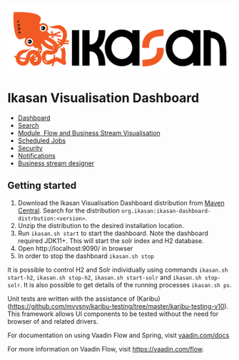 ![IKASAN](../../developer/docs/quickstart-images/Ikasan-title-transparent.png)

# Ikasan Visualisation Dashboard

- [Dashboard](./dashboard.md)
- [Search](./search.md)
- [Module, Flow and Business Stream Visualisation](./visualisation-screens.md)
- [Scheduled Jobs](./scheduler.md)
- [Security](./security.md)
- [Notifications](./notifications.md)
- [Business stream designer](./business-stream-designer.md)

## Getting started

1. Download the Ikasan Visualisation Dashboard distribution from [Maven Central](https://search.maven.org/search?q=org.ikasan). Search for the distribution `org.ikasan:ikasan-dashboard-distrbution:<version>`. 
2. Unzip the distribution to the desired installation location.
3. Run `ikasan.sh start` to start the dashboard. Note the dashboard required JDK11+. This will start the solr index and H2 database.
4. Open http://localhost:9090/ in browser
5. In order to stop the dashboard `ikasan.sh stop`

It is possible to control H2 and Solr individually using commands `ikasan.sh start-h2`, `ikasan.sh stop-h2`, `ikasan.sh start-solr` and `ikasan.sh stop-solr`. It is also possible to get details of the running processes `ikasan.sh ps`.

Unit tests are written with the assistance of (Karibu)(https://github.com/mvysny/karibu-testing/tree/master/karibu-testing-v10). This framework 
allows UI components to be tested without the need for browser of and related drivers.

For documentation on using Vaadin Flow and Spring, visit [vaadin.com/docs](https://vaadin.com/docs/v10/flow/spring/tutorial-spring-basic.html)

For more information on Vaadin Flow, visit https://vaadin.com/flow.

